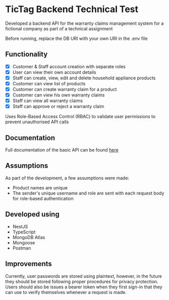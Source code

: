 # TicTag Backend Technical Test

Developed a backend API for the warranty claims management system for a fictional company as part of a technical assignment

Before running, replace the DB URI with your own URI in the .env file

## Functionality
- [x] Customer & Staff account creation with separate roles
- [x] User can view their own account details
- [x] Staff can create, view, edit and delete household appliance products
- [x] Customer can view list of products
- [x] Customer can create warranty claim for a product
- [x] Customer can view his own warranty claims
- [x] Staff can view all warranty claims
- [x] Staff can approve or reject a warranty claim

Uses Role-Based Access Control (RBAC) to validate user permissions to prevent unauthorised API calls

## Documentation
Full documentation of the basic API can be found [here](https://documenter.getpostman.com/view/21207444/2s93eX1Ydr)

## Assumptions
As part of the development, a few assumptions were made:
- Product names are unique
- The sender's unique username and role are sent with each request body for role-based authentication

## Developed using
- NestJS
- TypeScript
- MongoDB Atlas
- Mongoose
- Postman

## Improvements
Currently, user passwords are stored using plaintext, however, in the future they should be stored following proper procedures for privacy protection. Users should also be issues a bearer token when they first sign-in that they can use to verify themselves whenever a request is made.
